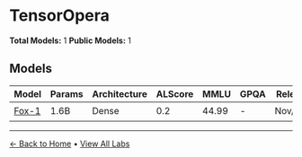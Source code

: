 # TensorOpera

**Total Models:** 1
**Public Models:** 1

## Models

| Model | Params | Architecture | ALScore | MMLU | GPQA | Released | Status |
|-------|--------|--------------|---------|------|------|----------|--------|
| [Fox-1](../models/tensoropera/fox-1.md) | 1.6B | Dense | 0.2 | 44.99 | - | Nov/2024 | 🟢 |

---

[← Back to Home](../README.md) • [View All Labs](../labs/)
